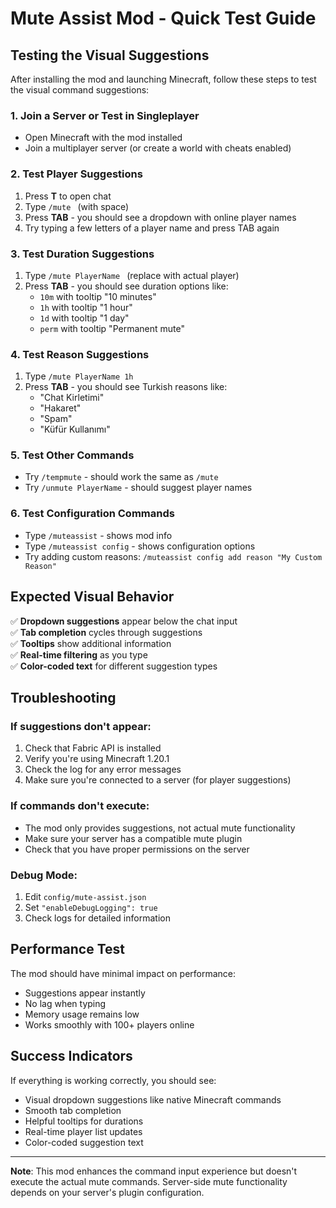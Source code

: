 # Mute Assist Mod - Quick Test Guide

## Testing the Visual Suggestions

After installing the mod and launching Minecraft, follow these steps to test the visual command suggestions:

### 1. Join a Server or Test in Singleplayer
- Open Minecraft with the mod installed
- Join a multiplayer server (or create a world with cheats enabled)

### 2. Test Player Suggestions
1. Press **T** to open chat
2. Type `/mute ` (with space)
3. Press **TAB** - you should see a dropdown with online player names
4. Try typing a few letters of a player name and press TAB again

### 3. Test Duration Suggestions
1. Type `/mute PlayerName ` (replace with actual player)
2. Press **TAB** - you should see duration options like:
   - `10m` with tooltip "10 minutes"
   - `1h` with tooltip "1 hour"
   - `1d` with tooltip "1 day"
   - `perm` with tooltip "Permanent mute"

### 4. Test Reason Suggestions
1. Type `/mute PlayerName 1h ` 
2. Press **TAB** - you should see Turkish reasons like:
   - "Chat Kirletimi"
   - "Hakaret"
   - "Spam"
   - "Küfür Kullanımı"

### 5. Test Other Commands
- Try `/tempmute` - should work the same as `/mute`
- Try `/unmute PlayerName` - should suggest player names

### 6. Test Configuration Commands
- Type `/muteassist` - shows mod info
- Type `/muteassist config` - shows configuration options
- Try adding custom reasons: `/muteassist config add reason "My Custom Reason"`

## Expected Visual Behavior

✅ **Dropdown suggestions** appear below the chat input  
✅ **Tab completion** cycles through suggestions  
✅ **Tooltips** show additional information  
✅ **Real-time filtering** as you type  
✅ **Color-coded text** for different suggestion types  

## Troubleshooting

### If suggestions don't appear:
1. Check that Fabric API is installed
2. Verify you're using Minecraft 1.20.1
3. Check the log for any error messages
4. Make sure you're connected to a server (for player suggestions)

### If commands don't execute:
- The mod only provides suggestions, not actual mute functionality
- Make sure your server has a compatible mute plugin
- Check that you have proper permissions on the server

### Debug Mode:
1. Edit `config/mute-assist.json`
2. Set `"enableDebugLogging": true`
3. Check logs for detailed information

## Performance Test

The mod should have minimal impact on performance:
- Suggestions appear instantly
- No lag when typing
- Memory usage remains low
- Works smoothly with 100+ players online

## Success Indicators

If everything is working correctly, you should see:
- Visual dropdown suggestions like native Minecraft commands
- Smooth tab completion
- Helpful tooltips for durations
- Real-time player list updates
- Color-coded suggestion text

---

**Note**: This mod enhances the command input experience but doesn't execute the actual mute commands. Server-side mute functionality depends on your server's plugin configuration.
